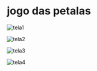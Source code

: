 # jogo das petalas
![tela1](https://github.com/user-attachments/assets/5bbe0f35-d9ed-4270-b2c8-0905c1228165)

![tela2](https://github.com/user-attachments/assets/053036f0-34b6-4262-b6e6-92361e9dc83d)

![tela3](https://github.com/user-attachments/assets/40bd917b-fc0b-43fd-bd23-8fc968503846)

![tela4](https://github.com/user-attachments/assets/ff2b7971-0c98-4a09-bb24-f2341a45b750)
